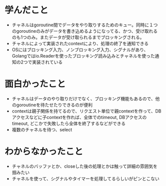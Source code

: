 # 学んだこと
- チャネルはgoroutine間でデータをやり取りするためのキュー。同時に１つのgoroutineのみがデータを書き込めるようになってる、かつ、受け取れるのも1つのみ。またデータが受け取られるまでブロッキングされる。
- チャネルによって実装されたcontextにより、処理の終了を通知できる
- OSにはブロッキング入力、ノンブロッキング入力、シグナルがあり、Golangではio.Readerを使ったブロッキング読み込みとチャネルを使った通知の2つで実装されている

# 面白かったこと
- チャネルはデータのやり取りだけでなく、ブロッキング機能もあるので、他のgoroutineを待たせたりできるのが便利
- contextは親子関係を持てるので、リクエスト単位で親contextを作って、DBアクセスなどに子contextを作れば、全体でのtimeout, DBアクセスのtimeout, どこかで失敗したら全体を終了するなどができる
- 複数のチャネルを待つ、select

# わからなかったこと
- チャネルのバッファとか、closeした後の処理とかは触って詳細の雰囲気を掴みたい
- チャネルを使って、シグナルやタイマーを処理してるらしいがピンとこない

